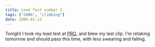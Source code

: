```yaml
---
title: Lead Test number 2
tags: ["2006", "climbing"]
date: 2006-01-12
---
```

Tonight I took my lead test at <a href="http://portlandrockgym.com/main.html">PRG</a>, and blew my last clip.  I'm retaking tomorrow and should pass this time, with less swearing and falling.
